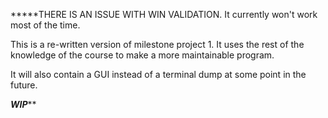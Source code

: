 *****THERE IS AN ISSUE WITH WIN VALIDATION. It currently won't work most of the time.

This is a re-written version of milestone project 1. It uses the rest of the knowledge of the course to make a more maintainable program. 

It will also contain a GUI instead of a terminal dump at some point in the future.

*****************WIP*******************